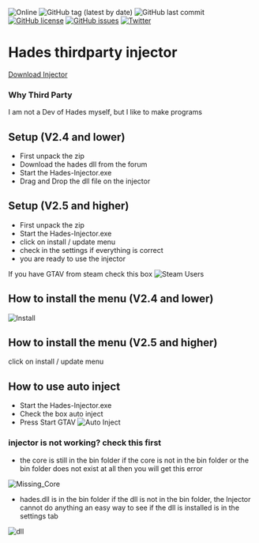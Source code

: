 ![Online](https://img.shields.io/badge/Injector-Online-green.svg)
![GitHub tag (latest by date)](https://img.shields.io/github/tag-date/DeadlyKltten/Hades-thirdparty-injector.svg?label=Version)
![GitHub last commit](https://img.shields.io/github/last-commit/DeadlyKltten/Hades-thirdparty-injector.svg)
[![GitHub license](https://img.shields.io/github/license/DeadlyKltten/Hades-thirdparty-injector.svg)](https://github.com/DeadlyKltten/Hades-thirdparty-injector/blob/master/LICENSE)
[![GitHub issues](https://img.shields.io/github/issues/DeadlyKltten/Hades-thirdparty-injector.svg)](https://github.com/DeadlyKltten/Hades-thirdparty-injector/issues)
[![Twitter](https://img.shields.io/twitter/url/https/github.com/DeadlyKltten/Hades-thirdparty-injector.svg?style=social)](https://twitter.com/intent/tweet?text=Wow:&url=https%3A%2F%2Fgithub.com%2FDeadlyKltten%2FHades-thirdparty-injector)
# Hades thirdparty injector 
[Download Injector](https://github.com/DeadlyKltten/Hades-thirdparty-injector/releases/download/2.5.4/2.5.4.zip)

### Why Third Party
I am not a Dev of Hades myself, but I like to make programs

## Setup (V2.4 and lower)
* First unpack the zip
* Download the hades dll from the forum
* Start the Hades-Injector.exe
* Drag and Drop the dll file on the injector
## Setup (V2.5 and higher)
* First unpack the zip
* Start the Hades-Injector.exe
* click on install / update menu
* check in the settings if everything is correct
* you are ready to use the injector

If you have GTAV from steam check this box
![Steam Users](https://i.imgur.com/weeJjHU.png)

## How to install the menu (V2.4 and lower)
![Install](https://i.imgur.com/cSB1YYZ.gif)
## How to install the menu (V2.5 and higher)
click on install / update menu

## How to use auto inject
* Start the Hades-Injector.exe
* Check the box auto inject
* Press Start GTAV
![Auto Inject](https://i.imgur.com/kyIAjG5.png)

### injector is not working? check this first
* the core is still in the bin folder
if the core is not in the bin folder or the bin folder does not exist at all then you will get this error

![Missing_Core](https://i.imgur.com/nsSQvgc.png)

* hades.dll is in the bin folder
if the dll is not in the bin folder, the Injector cannot do anything an easy way to see if the dll is installed is in the settings tab

![dll](https://i.imgur.com/ToK8sxy.png)
